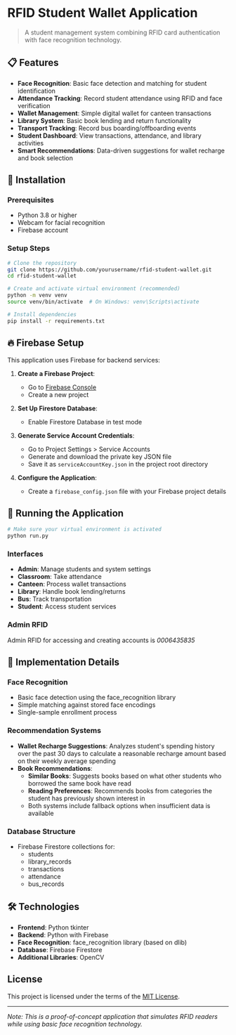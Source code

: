 # RFID Student Wallet Application

> A student management system combining RFID card authentication with face recognition technology.

## 📋 Features

- **Face Recognition**: Basic face detection and matching for student identification
- **Attendance Tracking**: Record student attendance using RFID and face verification
- **Wallet Management**: Simple digital wallet for canteen transactions
- **Library System**: Basic book lending and return functionality
- **Transport Tracking**: Record bus boarding/offboarding events
- **Student Dashboard**: View transactions, attendance, and library activities
- **Smart Recommendations**: Data-driven suggestions for wallet recharge and book selection

## 🔧 Installation

### Prerequisites
- Python 3.8 or higher
- Webcam for facial recognition
- Firebase account

### Setup Steps
```bash
# Clone the repository
git clone https://github.com/yourusername/rfid-student-wallet.git
cd rfid-student-wallet

# Create and activate virtual environment (recommended)
python -m venv venv
source venv/bin/activate  # On Windows: venv\Scripts\activate

# Install dependencies
pip install -r requirements.txt
```

## 🔥 Firebase Setup

This application uses Firebase for backend services:

1. **Create a Firebase Project**:
   - Go to [Firebase Console](https://console.firebase.google.com/)
   - Create a new project

2. **Set Up Firestore Database**:
   - Enable Firestore Database in test mode

3. **Generate Service Account Credentials**:
   - Go to Project Settings > Service Accounts
   - Generate and download the private key JSON file
   - Save it as `serviceAccountKey.json` in the project root directory

4. **Configure the Application**:
   - Create a `firebase_config.json` file with your Firebase project details

## 🚀 Running the Application

```bash
# Make sure your virtual environment is activated
python run.py
```

### Interfaces
- **Admin**: Manage students and system settings
- **Classroom**: Take attendance
- **Canteen**: Process wallet transactions
- **Library**: Handle book lending/returns
- **Bus**: Track transportation
- **Student**: Access student services

### Admin RFID
Admin RFID for accessing and creating accounts is _0006435835_

## 🔬 Implementation Details

### Face Recognition
- Basic face detection using the face_recognition library
- Simple matching against stored face encodings
- Single-sample enrollment process

### Recommendation Systems
- **Wallet Recharge Suggestions**: Analyzes student's spending history over the past 30 days to calculate a reasonable recharge amount based on their weekly average spending
- **Book Recommendations**:
  - **Similar Books**: Suggests books based on what other students who borrowed the same book have read
  - **Reading Preferences**: Recommends books from categories the student has previously shown interest in
  - Both systems include fallback options when insufficient data is available

### Database Structure
- Firebase Firestore collections for:
  - students
  - library_records
  - transactions
  - attendance
  - bus_records

## 🛠️ Technologies

- **Frontend**: Python tkinter
- **Backend**: Python with Firebase
- **Face Recognition**: face_recognition library (based on dlib)
- **Database**: Firebase Firestore
- **Additional Libraries**: OpenCV

## License
This project is licensed under the terms of the [MIT License](https://github.com/your-username/your-repo/blob/main/LICENSE).


---

*Note: This is a proof-of-concept application that simulates RFID readers while using basic face recognition technology.*
